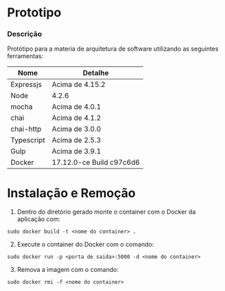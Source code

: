 # Prototipo

### Descrição

Protótipo para a materia de arquitetura de software utilizando as seguintes ferramentas: 

| Nome | Detalhe |
|-------|--------|
| Expressjs | Acima de 4.15.2 |
| Node | 4.2.6
| mocha | Acima de 4.0.1 |
| chai | Acima de 4.1.2 |
| chai-http | Acima de 3.0.0 |
| Typescript | Acima de 2.5.3 |
| Gulp | Acima de 3.9.1 |
| Docker | 17.12.0-ce Build c97c6d6 |


# Instalação e Remoção

1. Dentro do diretório gerado monte o container com o Docker da aplicação com: 
```
sudo docker build -t <nome do container> .
```
2. Execute o container do Docker com o comando:
```
sudo docker run -p <porta de saida>:5000 -d <nome do container>
```
3. Remova a imagem com o comando:
```
sudo docker rmi -f <nome do container>
```

